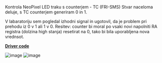 Kontrola NeoPixel LED traku s counterjem - TC (FRI-SMS)
Stvar naceloma deluje, s TC counterjem generiram 0 in 1. 

V labaratoriju sem pogledal izhodni signal in ugotovil, da je problem pri prehodu iz 0 v 1 ali 1 v 0.
Resitev: counter bi moral po vsaki novi napolniti RA registra (dolzina high stanja) resetirat na 0, tako bi bila uporabljena nova vrednsot. 

**[Driver code](friSMS_driver_code.md)**

![image](images/FRI_SMS_PWM.png)
![image](images/NeoPixel_FRI_SMS.png)

